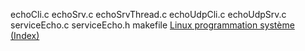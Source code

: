 echoCli.c
echoSrv.c
echoSrvThread.c
echoUdpCli.c
echoUdpSrv.c
serviceEcho.c
serviceEcho.h
makefile
[Linux programmation système (Index)](http://lps.cofares.net/)
